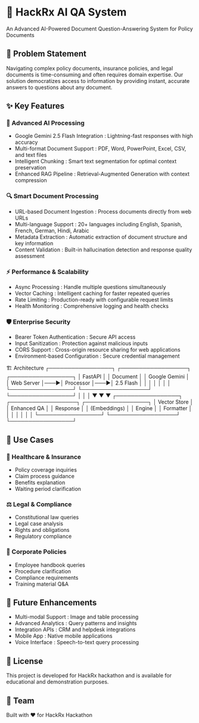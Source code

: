 # 🚀 HackRx AI QA System
An Advanced AI-Powered Document Question-Answering System for Policy Documents

## 🎯 Problem Statement
Navigating complex policy documents, insurance policies, and legal documents is time-consuming and often requires domain expertise. Our solution democratizes access to information by providing instant, accurate answers to questions about any document.

## ✨ Key Features
### 🧠 Advanced AI Processing
- Google Gemini 2.5 Flash Integration : Lightning-fast responses with high accuracy
- Multi-format Document Support : PDF, Word, PowerPoint, Excel, CSV, and text files
- Intelligent Chunking : Smart text segmentation for optimal context preservation
- Enhanced RAG Pipeline : Retrieval-Augmented Generation with context compression
### 🔍 Smart Document Processing
- URL-based Document Ingestion : Process documents directly from web URLs
- Multi-language Support : 20+ languages including English, Spanish, French, German, Hindi, Arabic
- Metadata Extraction : Automatic extraction of document structure and key information
- Content Validation : Built-in hallucination detection and response quality assessment
### ⚡ Performance & Scalability
- Async Processing : Handle multiple questions simultaneously
- Vector Caching : Intelligent caching for faster repeated queries
- Rate Limiting : Production-ready with configurable request limits
- Health Monitoring : Comprehensive logging and health checks
### 🛡️ Enterprise Security
- Bearer Token Authentication : Secure API access
- Input Sanitization : Protection against malicious inputs
- CORS Support : Cross-origin resource sharing for web applications
- Environment-based Configuration : Secure credential management

🏗️ Architecture
┌─────────────────┐    ┌──────────────────┐    ┌─────────────────┐
│   FastAPI       │    │  Document        │    │  Google Gemini  │
│   Web Server    │───▶│  Processor       │───▶│  2.5 Flash     │
│                 │    │                  │    │                 │
└─────────────────┘    └──────────────────┘    └─────────────────┘
         │                       │                       │
         ▼                       ▼                       ▼
┌─────────────────┐    ┌──────────────────┐    ┌─────────────────┐
│   Vector Store  │    │  Enhanced QA     │    │  Response       │
│   (Embeddings)  │    │  Engine          │    │  Formatter      │
│                 │    │                  │    │                 │
└─────────────────┘    └──────────────────┘    └─────────────────┘

## 🎯 Use Cases
### 🏥 Healthcare & Insurance
- Policy coverage inquiries
- Claim process guidance
- Benefits explanation
- Waiting period clarification
### ⚖️ Legal & Compliance
- Constitutional law queries
- Legal case analysis
- Rights and obligations
- Regulatory compliance
### 🏢 Corporate Policies
- Employee handbook queries
- Procedure clarification
- Compliance requirements
- Training material Q&A

## 🔮 Future Enhancements
- Multi-modal Support : Image and table processing
- Advanced Analytics : Query patterns and insights
- Integration APIs : CRM and helpdesk integrations
- Mobile App : Native mobile applications
- Voice Interface : Speech-to-text query processing
## 📝 License
This project is developed for HackRx hackathon and is available for educational and demonstration purposes.

## 🤝 Team
Built with ❤️ for HackRx Hackathon
